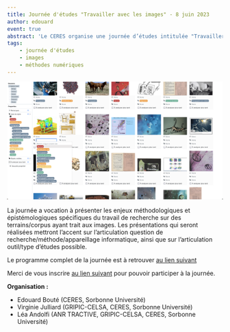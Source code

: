 ```yaml
---
title: Journée d'études "Travailler avec les images" - 8 juin 2023
author: edouard
event: true
abstract: 'Le CERES organise une journée d’études intitulée "Travailler avec les images", qui se tiendra le jeudi 8 juin 2023, de 9h à 17h, à la Maison de la Recherche de Sorbonne Université (28 rue Serpente, 75006, Paris).'
tags:
    - journée d'études
    - images
    - méthodes numériques
---
```


![big](panoptic.png)

La journée a vocation à présenter les enjeux méthodologiques et épistémologiques spécifiques du travail de recherche sur des terrains/corpus ayant trait aux images. Les présentations qui seront réalisées mettront l’accent sur l’articulation question de recherche/méthode/appareillage informatique, ainsi que sur l’articulation outil/type d’études possible.

Le programme complet de la journée est à retrouver [au lien suivant](JE_CERES_Affiche_8_juin.pdf)

Merci de vous inscrire [au lien suivant](https://framaforms.org/inscription-journee-detudes-ceres-travailler-avec-les-images-jeudi-8-juin-2023-1684926774) pour pouvoir participer à la journée.

**Organisation :**

- Edouard Bouté (CERES, Sorbonne Université)
- Virginie Julliard (GRIPIC-CELSA, CERES, Sorbonne Université)
- Léa Andolfi (ANR TRACTIVE, GRIPIC-CELSA, CERES, Sorbonne Université)
